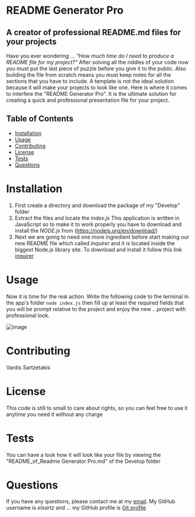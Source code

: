 # README Generator Pro

## A creator of professional README.md files for your projects

Have you ever wondering ...
       *"How much time do I need to produce a README file for my project?"*
After solving all the riddles of your code now you must put the last piece of puzzle before you give it to the public.
Also building the file from scratch means you must keep notes for all the sections that you have to include.
A template is not the ideal solution because it will make your projects to look like one.
Here is where it comes to interfere the "README Generator Pro".
It is the ultimate solution for creating a quick and professional presentation file for your project.

## Table of Contents

- [Installation](#installation)
- [Usage](#usage)
- [Contributing](#contributing)
- [License](#license)
- [Tests](#tests)
- [Questions](#questions)

# Installation 

1) First create a directory and download the package of my "Develop" folder
2) Extract the files and locate the _index.js_ This application is written in JavaScript so to make it to work properly you have to download and install the _NODE.js_ from (https://nodejs.org/en/download/)
3) Next we are going to need one more ingredient before start making our new README file which called _inquirer_ and it is located inside the biggest Node.js library site. To download and install it follow this link [inquirer](https://www.npmjs.com/package/inquirer)

# Usage

Now it is time for the real action. Write the following code to the terminal in the app's folder 
``` node index.js ```
then fill up at least the required fields that you will be prompt relative to the project and enjoy the new ...project with professional look.

![image](https://)

# Contributing

Vardis Sartzetakis

# License

This code is still to small to care about rights, so you can feel free to use it anytime you need it without any charge 

# Tests

You can have a look how it will look like your file by viewing the "README_of_Readme Generator Pro.md" of the Develop folder

# Questions
  If you have any questions, please contact me at my [email](mailto:elsartz@gmail.com).
  My GitHub username is *elsartz* and ...
  my GitHub profile is [Git profile](https://github.com/elsartz)